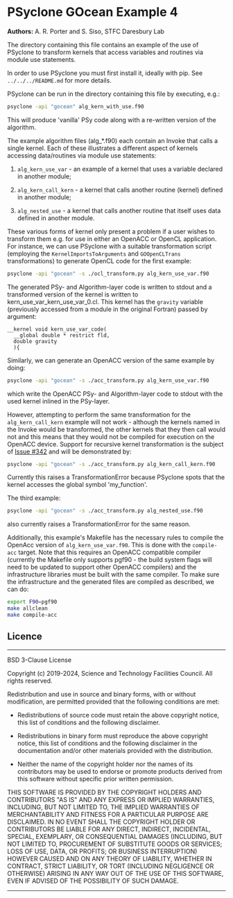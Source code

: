 # PSyclone GOcean Example 4

**Authors:** A. R. Porter and S. Siso, STFC Daresbury Lab

The directory containing this file contains an example of the use of
PSyclone to transform kernels that access variables and routines
via module use statements.

In order to use PSyclone you must first install it, ideally with pip.
See `../../../README.md` for more details.

PSyclone can be run in the directory containing this file by 
executing, e.g.:

```sh
psyclone -api "gocean" alg_kern_with_use.f90
```

This will produce 'vanilla' PSy code along with a re-written version of
the algorithm.

The example algorithm files (alg_*.f90) each contain an Invoke that
calls a single kernel. Each of these illustrates a different aspect
of kernels accessing data/routines via module use statements:

1. `alg_kern_use_var` - an example of a kernel that uses a variable
   declared in another module;

2. `alg_kern_call_kern` - a kernel that calls another routine (kernel)
   defined in another module;

3. `alg_nested_use` - a kernel that calls another routine that itself
   uses data defined in another module.

These various forms of kernel only present a problem if a user wishes
to transform them e.g. for use in either an OpenACC or OpenCL
application. For instance, we can use PSyclone with a suitable
transformation script (employing the `KernelImportsToArguments` and
`GOOpenCLTrans` transformations) to generate OpenCL code for the first
example:

```sh
psyclone -api "gocean" -s ./ocl_transform.py alg_kern_use_var.f90
```

The generated PSy- and Algorithm-layer code is written to stdout and a
transformed version of the kernel is written to
kern_use_var_kern_use_var_0.cl. This kernel has the `gravity` variable
(previously accessed from a module in the original Fortran) passed by
argument:

    __kernel void kern_use_var_code(
      __global double * restrict fld,
      double gravity
      ){

Similarly, we can generate an OpenACC version of the same example by
doing:

```sh
psyclone -api "gocean" -s ./acc_transform.py alg_kern_use_var.f90
```

which write the OpenACC PSy- and Algorithm-layer code to stdout with
the used kernel inlined in the PSy-layer.

However, attempting to perform the same transformation for the
`alg_kern_call_kern` example will not work - although the kernels
named in the Invoke would be transformed, the other kernels that they
then call would not and this means that they would not be compiled for
execution on the OpenACC device.
Support for recursive kernel transformation is the subject of
[Issue #342](https://github.com/stfc/PSyclone/issues/342) and will
be demonstrated by:

```sh
psyclone -api "gocean" -s ./acc_transform.py alg_kern_call_kern.f90
```

Currently this raises a TransformationError because PSyclone spots
that the kernel accesses the global symbol 'my_function'.

The third example:

```sh
psyclone -api "gocean" -s ./acc_transform.py alg_nested_use.f90
```

also currently raises a TransformationError for the same reason.


Additionally, this example's Makefile has the necessary rules to compile
the OpenAcc version of `alg_kern_use_var.f90`. This is done with the
`compile-acc` target. Note that this requires an OpenACC compatible compiler
(currently the Makefile only supports pgf90 - the build system flags will need
to be updated to support other OpenACC compilers) and the infrastructure libraries
must be built with the same compiler. To make sure the infrastructure and the
generated files are compiled as described, we can do:

```sh
export F90=pgf90
make allclean
make compile-acc
```


## Licence

-----------------------------------------------------------------------------

BSD 3-Clause License

Copyright (c) 2019-2024, Science and Technology Facilities Council.
All rights reserved.

Redistribution and use in source and binary forms, with or without
modification, are permitted provided that the following conditions are met:

* Redistributions of source code must retain the above copyright notice, this
  list of conditions and the following disclaimer.

* Redistributions in binary form must reproduce the above copyright notice,
  this list of conditions and the following disclaimer in the documentation
  and/or other materials provided with the distribution.

* Neither the name of the copyright holder nor the names of its
  contributors may be used to endorse or promote products derived from
  this software without specific prior written permission.

THIS SOFTWARE IS PROVIDED BY THE COPYRIGHT HOLDERS AND CONTRIBUTORS
"AS IS" AND ANY EXPRESS OR IMPLIED WARRANTIES, INCLUDING, BUT NOT
LIMITED TO, THE IMPLIED WARRANTIES OF MERCHANTABILITY AND FITNESS
FOR A PARTICULAR PURPOSE ARE DISCLAIMED. IN NO EVENT SHALL THE
COPYRIGHT HOLDER OR CONTRIBUTORS BE LIABLE FOR ANY DIRECT, INDIRECT,
INCIDENTAL, SPECIAL, EXEMPLARY, OR CONSEQUENTIAL DAMAGES (INCLUDING,
BUT NOT LIMITED TO, PROCUREMENT OF SUBSTITUTE GOODS OR SERVICES;
LOSS OF USE, DATA, OR PROFITS; OR BUSINESS INTERRUPTION) HOWEVER
CAUSED AND ON ANY THEORY OF LIABILITY, WHETHER IN CONTRACT, STRICT
LIABILITY, OR TORT (INCLUDING NEGLIGENCE OR OTHERWISE) ARISING IN
ANY WAY OUT OF THE USE OF THIS SOFTWARE, EVEN IF ADVISED OF THE
POSSIBILITY OF SUCH DAMAGE.

-----------------------------------------------------------------------------
